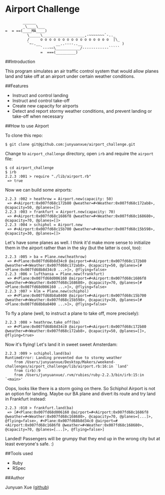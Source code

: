 Airport Challenge
=================

```
        ______
        _\____\___
=  = ==(____MA____)
          \_____\___________________,-~~~~~~~`-.._
          /     o o o o o o o o o o o o o o o o  |\_
          `~-.__       __..----..__                  )
                `---~~\___________/------------`````
                =  ===(_________)

```

##Introduction

This program simulates an air traffic control system that would allow planes land and take off at an airport under certain weather conditions.

##Features

* Instruct and control landing
* Instruct and control take-off
* Create new capacity for airports
* Detect and report stormy weather conditions, and prevent landing or take-off when necessary

##How to use Airport

To clone this repo:
```
$ git clone git@github.com:junyuanxue/airport_challenge.git
```

Change to `airport_challenge` directory, open `irb` and require the `airport` file:
```
$ cd airport_challenge
$ irb
2.2.3 :001 > require "./lib/airport.rb"
 => true
```

Now we can build some airports:
```
2.2.3 :002 > heathrow = Airport.new(capacity: 50)
 => #<Airport:0x007fd68c172b80 @weather=#<Weather:0x007fd68c172ab8>, @capacity=50, @planes=[]>
2.2.3 :003 > frankfurt = Airport.new(capacity: 70)
 => #<Airport:0x007fd68c1686f8 @weather=#<Weather:0x007fd68c168680>, @capacity=70, @planes=[]>
2.2.3 :004 > schiphol = Airport.new
 => #<Airport:0x007fd68c15b700 @weather=#<Weather:0x007fd68c15b598>, @capacity=30, @planes=[]>
```

Let's have some planes as well. I think it'd make more sense to initialize them in the airport rather than in the sky (but the latter is cool, too):
```
2.2.3 :005 > ba = Plane.new(heathrow)
 => #<Plane:0x007fd68b8d34c0 @airport=#<Airport:0x007fd68c172b80 @weather=#<Weather:0x007fd68c172ab8>, @capacity=50, @planes=[#<Plane:0x007fd68b8d34c0 ...>]>, @flying=false>
2.2.3 :006 > lufthansa = Plane.new(frankfurt)
 => #<Plane:0x007fd68d006160 @airport=#<Airport:0x007fd68c1686f8 @weather=#<Weather:0x007fd68c168680>, @capacity=70, @planes=[#<Plane:0x007fd68d006160 ...>]>, @flying=false>
2.2.3 :007 > klm = Plane.new(schiphol)
 => #<Plane:0x007fd68b8a8400 @airport=#<Airport:0x007fd68c15b700 @weather=#<Weather:0x007fd68c15b598>, @capacity=30, @planes=[#<Plane:0x007fd68b8a8400 ...>]>, @flying=false>
```

To fly a plane (well, to instruct a plane to take off, more precisely):
```
2.2.3 :008 > heathrow.take_off(ba)
 => #<Plane:0x007fd68b8d34c0 @airport=#<Airport:0x007fd68c172b80 @weather=#<Weather:0x007fd68c172ab8>, @capacity=50, @planes=[]>, @flying=true>
```

Now it's flying! Let's land it in sweet sweet Amsterdam:
```
2.2.3 :009 > schiphol.land(ba)
RuntimeError: Landing prevented due to stormy weather
	from /Users/junyuanxue/Desktop/Makers/weekend-challenges/airport_challenge/lib/airport.rb:16:in `land'
	from (irb):9
	from /Users/junyuanxue/.rvm/rubies/ruby-2.2.3/bin/irb:15:in `<main>'
```

Oops, looks like there is a storm going on there. So Schiphol Airport is not an option for landing. Maybe our BA plane and divert its route and try land in Frankfurt instead:
```
2.2.3 :010 > frankfurt.land(ba)
 => [#<Plane:0x007fd68d006160 @airport=#<Airport:0x007fd68c1686f8 @weather=#<Weather:0x007fd68c168680>, @capacity=70, @planes=[...]>, @flying=false>, #<Plane:0x007fd68b8d34c0 @airport=#<Airport:0x007fd68c1686f8 @weather=#<Weather:0x007fd68c168680>, @capacity=70, @planes=[...]>, @flying=false>]
```
Landed! Passengers will be grumpy that they end up in the wrong city but at least everyone's safe. :)

##Tools used

* Ruby
* RSpec

##Author

Junyuan Xue ([github](https://github.com/junyuanxue))
